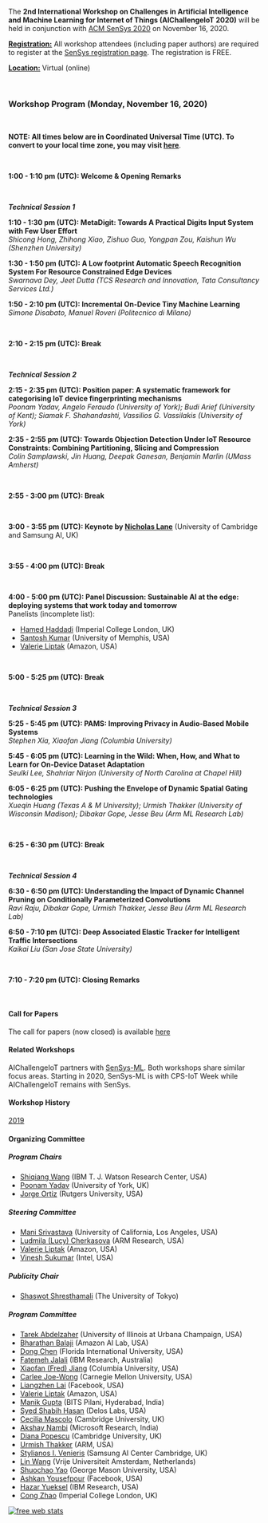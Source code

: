 The **2nd International Workshop on Challenges in Artificial Intelligence and Machine Learning for Internet of Things (AIChallengeIoT 2020)** will be held in conjunction with [ACM SenSys 2020](http://sensys.acm.org/2020/) on November 16, 2020.



**<u>Registration:</u>** All workshop attendees (including paper authors) are required to register at the [SenSys registration page](http://sensys.acm.org/2020/registration/). The registration is FREE.

**<u>Location:</u>** Virtual (online)

<br/>

### Workshop Program (Monday, November 16, 2020)

<br/>

**NOTE: All times below are in Coordinated Universal Time (UTC). To convert to your local time zone, you may visit [here](https://time.is/compare/0100PM_16_Nov_2020_in_UTC)**.

<br/>

**1:00 - 1:10 pm (UTC): Welcome & Opening Remarks**

<br/>

***Technical Session 1***

**1:10 - 1:30 pm (UTC): MetaDigit: Towards A Practical Digits Input System with Few User Effort**  
*Shicong Hong, Zhihong Xiao, Zishuo Guo, Yongpan Zou, Kaishun Wu (Shenzhen University)*

**1:30 - 1:50 pm (UTC): A Low footprint Automatic Speech Recognition System For Resource Constrained Edge Devices**  
*Swarnava Dey, Jeet Dutta (TCS Research and Innovation, Tata Consultancy Services Ltd.)*

**1:50 - 2:10 pm (UTC): Incremental On-Device Tiny Machine Learning**  
*Simone Disabato, Manuel Roveri (Politecnico di Milano)*

<br/>

**2:10 - 2:15 pm (UTC): Break**

<br/>

***Technical Session 2***

**2:15 - 2:35 pm (UTC): Position paper: A systematic framework for categorising IoT device fingerprinting mechanisms**  
*Poonam Yadav, Angelo Feraudo (University of York); Budi Arief (University of Kent); Siamak F. Shahandashti, Vassilios G. Vassilakis (University of York)*

**2:35 - 2:55 pm (UTC): Towards Objection Detection Under IoT Resource Constraints: Combining Partitioning, Slicing and Compression**  
*Colin Samplawski, Jin Huang, Deepak Ganesan, Benjamin Marlin (UMass Amherst)*

<br/>

**2:55 - 3:00 pm (UTC): Break**

<br/>

**3:00 - 3:55 pm (UTC): Keynote by [Nicholas Lane](http://niclane.org/)** (University of Cambridge and Samsung AI, UK)

<br/>

**3:55 - 4:00 pm (UTC): Break**

<br/>

**4:00 - 5:00 pm (UTC): Panel Discussion: Sustainable AI at the edge: deploying systems that work today and tomorrow**  
Panelists (incomplete list):  

- [Hamed Haddadi](https://www.imperial.ac.uk/people/h.haddadi) (Imperial College London, UK)
- [Santosh Kumar](https://md2k.org/santosh.html) (University of Memphis, USA)
- [Valerie Liptak](https://www.linkedin.com/in/valerie-liptak-b0854b12/) (Amazon, USA)


<br/>

**5:00 - 5:25 pm (UTC): Break**

<br/>

***Technical Session 3***

**5:25 - 5:45 pm (UTC): PAMS: Improving Privacy in Audio-Based Mobile Systems**  
*Stephen Xia, Xiaofan Jiang (Columbia University)*

**5:45 - 6:05 pm (UTC): Learning in the Wild: When, How, and What to Learn for On-Device Dataset Adaptation**  
*Seulki Lee, Shahriar Nirjon (University of North Carolina at Chapel Hill)*

**6:05 - 6:25 pm (UTC): Pushing the Envelope of Dynamic Spatial Gating technologies**  
*Xueqin Huang (Texas A & M University); Urmish Thakker (University of Wisconsin Madison); Dibakar Gope, Jesse Beu (Arm ML Research Lab)*

<br/>

**6:25 - 6:30 pm (UTC): Break**

<br/>

***Technical Session 4***

**6:30 - 6:50 pm (UTC): Understanding the Impact of Dynamic Channel Pruning on Conditionally Parameterized Convolutions**  
*Ravi Raju, Dibakar Gope, Urmish Thakker, Jesse Beu (Arm ML Research Lab)*

**6:50 - 7:10 pm (UTC): Deep Associated Elastic Tracker for Intelligent Traffic Intersections**  
*Kaikai Liu (San Jose State University)*

<br/>

**7:10 - 7:20 pm (UTC): Closing Remarks**

<br/>



#### Call for Papers

The call for papers (now closed) is available [here](https://aichallengeiot.github.io/cfp.html)

#### Related Workshops

AIChallengeIoT partners with [SenSys-ML](https://sensysml.github.io/). Both workshops share similar focus areas. Starting in 2020, SenSys-ML is  with CPS-IoT Week while AIChallengeIoT remains with SenSys.

#### Workshop History

[2019](https://aichallengeiot.github.io/2019/index.html)



#### Organizing Committee

##### Program Chairs

- [Shiqiang Wang](https://researcher.watson.ibm.com/researcher/view.php?person=us-wangshiq) (IBM T. J. Watson Research Center, USA)
- [Poonam Yadav](https://poonamyadav.net) (University of York, UK)
- [Jorge Ortiz](http://jorgeortizphd.info/) (Rutgers University, USA)

##### Steering Committee

- [Mani Srivastava](https://www.ee.ucla.edu/mani-srivastava/) (University of California, Los Angeles, USA)
- [Ludmila (Lucy) Cherkasova](http://www.jahrhundert.net/lucy_cherkasova.html) (ARM Research, USA)
- [Valerie Liptak](https://www.linkedin.com/in/valerie-liptak-b0854b12/) (Amazon, USA)
- [Vinesh Sukumar](https://www.linkedin.com/in/vineshsukumar/) (Intel, USA)

##### Publicity Chair

- [Shaswot Shresthamali](https://www.linkedin.com/in/shaswot-sm/) (The University of Tokyo)

##### Program Committee
- [Tarek Abdelzaher](http://abdelzaher.cs.illinois.edu/) (University of Illinois at Urbana Champaign, USA)
- [Bharathan Balaji](https://www.synergylabs.org/bharath/) (Amazon AI Lab, USA)
- [Dong Chen](http://users.cis.fiu.edu/~dochen/index.html) (Florida International University, USA)
- [Fatemeh Jalali](https://researcher.watson.ibm.com/researcher/view.php?person=au1-fa.jalali) (IBM Research, Australia)
- [Xiaofan (Fred) Jiang](http://fredjiang.com/) (Columbia University, USA)
- [Carlee Joe-Wong](https://www.andrew.cmu.edu/user/cjoewong/) (Carnegie Mellon University, USA)
- [Liangzhen Lai](https://www.linkedin.com/in/liangzhen-lai-379ba9b5/) (Facebook, USA)
- [Valerie Liptak](https://www.linkedin.com/in/valerie-liptak-b0854b12/) (Amazon, USA)
- [Manik Gupta](https://www.bits-pilani.ac.in/hyderabad/manik/Profile) (BITS Pilani, Hyderabad, India)
- [Syed Shabih Hasan](https://sites.google.com/site/hasanshabih/) (Delos Labs, USA)
- [Cecilia Mascolo](https://www.cl.cam.ac.uk/~cm542/) (Cambridge University, UK)
- [Akshay Nambi](https://www.microsoft.com/en-us/research/people/akshayn/) (Microsoft Research, India)
- [Diana Popescu](https://www.cl.cam.ac.uk/~dap53/) (Cambridge University, UK)
- [Urmish Thakker](https://urmish.github.io/) (ARM, USA)
- [Stylianos I. Venieris](https://steliosven10.github.io/) (Samsung AI Center Cambridge, UK)
- [Lin Wang](http://linwang.info/) (Vrije Universiteit Amsterdam, Netherlands)
- [Shuochao Yao](https://yscacaca.github.io/) (George Mason University, USA)
- [Ashkan Yousefpour](http://www.utdallas.edu/~ashkan/) (Facebook, USA)
- [Hazar Yueksel](http://researcher.watson.ibm.com/researcher/view.php?person=ibm-Hazar.Yueksel) (IBM Research, USA)
- [Cong Zhao](https://wp.doc.ic.ac.uk/aese/person/cong-zhao/) (Imperial College London, UK)




<script type="text/javascript">
var sc_project=8539485; 
var sc_invisible=1; 
var sc_security="2bff2be0"; 
var scJsHost = (("https:" == document.location.protocol) ? "https://secure." : "http://www.");
document.write("<sc"+"ript type='text/javascript' src='" + scJsHost + "statcounter.com/counter/counter.js'></"+"script>");
</script>

<noscript>
  <div class="statcounter"><a title="free web stats"
href="http://statcounter.com/" target="_blank"><img
class="statcounter"
src="https://c.statcounter.com/8539485/0/2bff2be0/1/"
alt="free web stats"></a></div>
</noscript>

